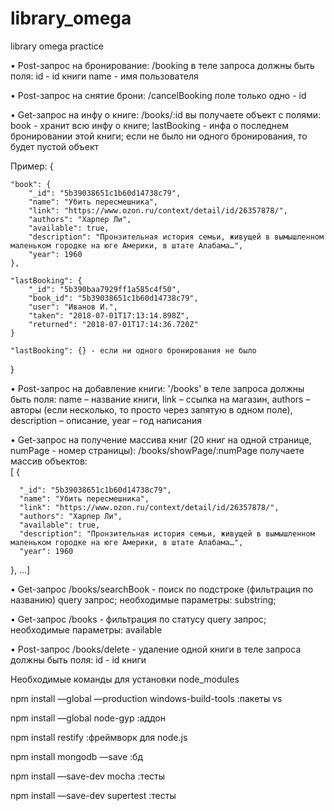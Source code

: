 # library_omega
library omega practice

•	Post-запрос на бронирование: /booking
в теле запроса должны быть поля: 
id - id книги
name - имя пользователя 

•	Post-запрос на снятие брони: /cancelBooking
поле только одно - id

•	Get-запрос на инфу о книге:  /books/:id
вы получаете объект с полями:
book - хранит всю инфу о книге;
lastBooking - инфа о последнем бронировании этой книги; если не было ни одного бронирования, то будет пустой объект

Пример:
{

    "book": {
        "_id": "5b39038651c1b60d14738c79",
        "name": "Убить пересмешника",
        "link": "https://www.ozon.ru/context/detail/id/26357878/",
        "authors": "Харпер Ли",
        "available": true,
        "description": "Пронзительная история семьи, живущей в вымышленном маленьком городке на юге Америки, в штате Алабама…",
        "year": 1960
    },
    
    "lastBooking": {
        "_id": "5b390baa7929ff1a585c4f50",
        "book_id": "5b39038651c1b60d14738c79",
        "user": "Иванов И.",
        "taken": "2018-07-01T17:13:14.898Z",
        "returned": "2018-07-01T17:14:36.720Z"
    }
    
    "lastBooking": {} - если ни одного бронирования не было
    
}

•	Post-запрос на добавление книги: '/books' 
в теле запроса должны быть поля: 
name – название книги,
link – ссылка на магазин, 
authors – авторы (если несколько, то просто через запятую в одном поле), description – описание, 
year – год написания

•	Get-запрос на получение массива книг (20 книг на одной странице, numPage - номер страницы): /books/showPage/:numPage
получаете массив объектов:     
[  {

      "_id": "5b39038651c1b60d14738c79",
      "name": "Убить пересмешника",
      "link": "https://www.ozon.ru/context/detail/id/26357878/",
      "authors": "Харпер Ли",
      "available": true,
      "description": "Пронзительная история семьи, живущей в вымышленном маленьком городке на юге Америки, в штате Алабама…",
      "year": 1960
      
}, …]

•	Get-запрос /books/searchBook - поиск по подстроке (фильтрация по названию) 
query запрос; необходимые параметры: substring; 

•	Get-запрос /books - фильтрация по статусу 
query запрос; необходимые параметры: available

•	Post-запрос /books/delete - удаление одной книги
в теле запроса должны быть поля: 
id - id книги

Необходимые команды для установки node_modules

npm install —global —production windows-build-tools :пакеты vs

npm install —global node-gyp :аддон

npm install restify :фреймворк для node.js

npm install mongodb —save :бд 

npm install —save-dev mocha :тесты

npm install —save-dev supertest :тесты
